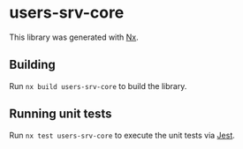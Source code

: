 # users-srv-core

This library was generated with [Nx](https://nx.dev).

## Building

Run `nx build users-srv-core` to build the library.

## Running unit tests

Run `nx test users-srv-core` to execute the unit tests via [Jest](https://jestjs.io).

